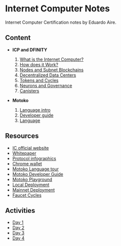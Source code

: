 # Internet Computer Notes

Internet Computer Certification notes by Eduardo Aire.

## Content

-   **ICP and DFINITY**

    1. [What is the Internet Computer?](./content/what-is.md)
    2. [How does it Work?](./content/how-work.md)
    3. [Nodes and Subnet Blockchains](./content/nodes.md)
    4. [Decentralized Data Centers](./content/data-centers.md)
    5. [Tokens and Cycles](./content/tokens-cycles.md)
    6. [Neurons and Governance](./content/neurons-governance.md)
    7. [Canisters](./content/canisters.md)

-   **Motoko**

    1. [Language intro](./content/language-intro.md)
    2. [Developer guide](./content/developer-guide.md)
    3. [Language](./content/language.md)

## Resources

-   [IC official website](https://internetcomputer.org)
-   [Whitepaper](https://internetcomputer.org/whitepaper.pdf)
-   [Protocol infographics](https://internetcomputer.org/icig.pdf)
-   [Chrome wallet](https://chrome.google.com/webstore/detail/bitfinity-wallet/jnldfbidonfeldmalbflbmlebbipcnle)
-   [Motoko Language tour](https://internetcomputer.org/docs/current/motoko/main/motoko)
-   [Motoko Developer Guide](https://internetcomputer.org/docs/current/motoko/main/about-this-guide)
-   [Motoko Playground](https://m7sm4-2iaaa-aaaab-qabra-cai.ic0.app/)
-   [Local Deployment](https://internetcomputer.org/docs/current/developer-docs/setup/deploy-locally)
-   [Mainnet Deployment](https://internetcomputer.org/docs/current/developer-docs/setup/deploy-mainnet)
-   [Faucet Cycles](https://internetcomputer.org/docs/current/developer-docs/setup/cycles/cycles-faucet)

## Activities

-   [Day 1](./activities/day-1.md)
-   [Day 2](./activities/day-2.md)
-   [Day 3](./activities/day-3.md)
-   [Day 4](./activities/day-4.md)
